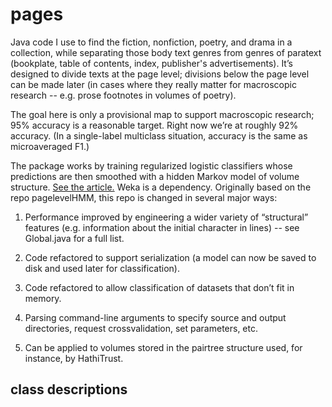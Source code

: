 pages
=====

Java code I use to find the fiction, nonfiction, poetry, and drama in a collection, while separating those body text genres from genres of paratext (bookplate, table of contents, index, publisher's advertisements). It’s designed to divide texts at the page level; divisions below the page level can be made later (in cases where they really matter for macroscopic research -- e.g. prose footnotes in volumes of poetry). 

The goal here is only a provisional map to support macroscopic research; 95% accuracy is a reasonable target. Right now we’re at roughly 92% accuracy. (In a single-label multiclass situation, accuracy is the same as microaveraged F1.)

The package works by training regularized logistic classifiers whose predictions are then smoothed with a hidden Markov model of volume structure. [See the article.](http://arxiv.org/abs/1309.3323) Weka is a dependency. Originally based on the repo pagelevelHMM, this repo is changed in several major ways:

1. Performance improved by engineering a wider variety of “structural” features (e.g. information about the initial character in lines) -- see Global.java for a full list.

2. Code refactored to support serialization (a model can now be saved to disk and used later for classification).

3. Code refactored to allow classification of datasets that don’t fit in memory.

4. Parsing command-line arguments to specify source and output directories, request crossvalidation, set parameters, etc.

5. Can be applied to volumes stored in the pairtree structure used, for instance, by HathiTrust.

class descriptions
------------------
